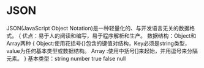 # JSON 
JSON(JavaScript Object Notation)是一种轻量化的、与开发语言无关的数据格式。
{
    优点：易于人的阅读和编写，易于程序解析和生产。
    数据结构：Object和Array两种
    {
        Object:使用花括号{}包含的键值对结构，Key必须是string类型，value为任何基本类型或数据结构。
        Array :使用中括号[]来起始，并用逗号来分隔元素。
    }
    基本类型：string number true false null
